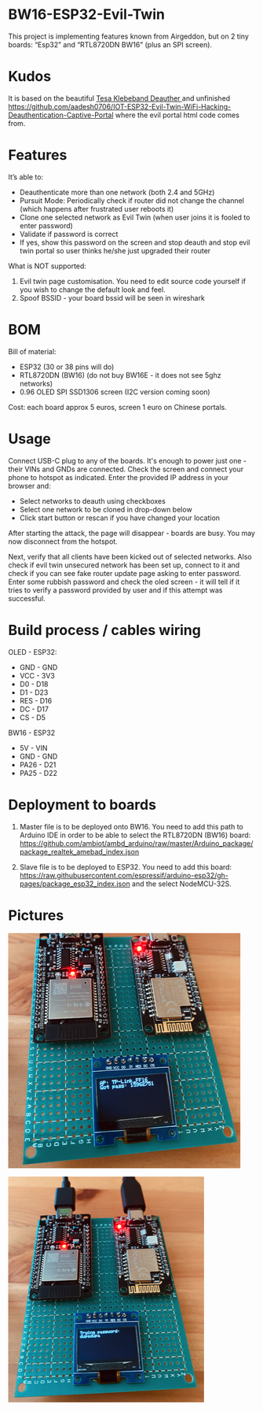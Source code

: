 # BW16-ESP32-Evil-Twin
This project is implementing features known from Airgeddon, but on 2 tiny boards: “Esp32” and “RTL8720DN BW16” (plus an SPI screen).

# Kudos
It is based on the beautiful 
[Tesa Klebeband Deauther ](https://github.com/tesa-klebeband/RTL8720dn-Deauther)
and unfinished https://github.com/aadesh0706/IOT-ESP32-Evil-Twin-WiFi-Hacking-Deauthentication-Captive-Portal where the evil portal html code comes from.


# Features
It’s able to:
- Deauthenticate more than one network (both 2.4 and 5GHz)
- Pursuit Mode: Periodically check if router did not change the channel (which happens after frustrated user reboots it)
- Clone one selected network as Evil Twin (when user joins it is fooled to enter password)
- Validate if password is correct
- If yes, show this password on the screen and stop deauth and stop evil twin portal so user thinks he/she just upgraded their router

What is NOT supported: 
1. Evil twin page customisation. You need to edit source code yourself if you wish to change the default look and feel.
2. Spoof BSSID - your board bssid will be seen in wireshark

# BOM
Bill of material:
 - ESP32 (30 or 38 pins will do)
 - RTL8720DN (BW16) (do not buy BW16E - it does not see 5ghz networks)
 - 0.96 OLED SPI SSD1306 screen (I2C version coming soon)

Cost: each board approx 5 euros, screen 1 euro on Chinese portals.

# Usage
Connect USB-C plug to any of the boards. It's enough to power just one - their VINs and GNDs are connected.
Check the screen and connect your phone to hotspot as indicated. 
Enter the provided IP address in your browser and:
- Select networks to deauth using checkboxes
- Select one network to be cloned in drop-down below
- Click start button or rescan if you have changed your location

After starting the attack, the page will disappear - boards are busy. You may now disconnect from the hotspot. 

Next, verify that all clients have been kicked out of selected networks. 
Also check if evil twin unsecured network has been set up, connect to it and check if you can see fake router update page asking to enter password. 
Enter some rubbish password and check the oled screen - it will tell if it tries to verify a password provided by user and if this attempt was successful. 


# Build process / cables wiring

OLED - ESP32:
 - GND - GND
 - VCC - 3V3
 - D0 - D18
 - D1 - D23
 - RES - D16
 - DC - D17
 - CS - D5

BW16 - ESP32
 - 5V - VIN
 - GND - GND
 - PA26 - D21
 - PA25 - D22

# Deployment to boards
1. Master file is to be deployed onto BW16. You need to add this path to Arduino IDE in order to be able to select the RTL8720DN (BW16) board:
https://github.com/ambiot/ambd_arduino/raw/master/Arduino_package/package_realtek_amebad_index.json

2. Slave file is to be deployed to ESP32. You need to add this board: https://raw.githubusercontent.com/espressif/arduino-esp32/gh-pages/package_esp32_index.json and the select NodeMCU-32S. 

# Pictures
![Img1](twin1.png)

![Img2](twin2.png)


